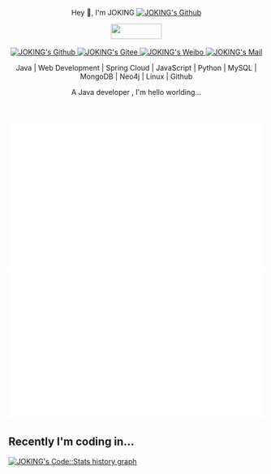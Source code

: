 <!-- <div align="center"> -->
<p align="center">
  Hey 👋, I'm JOKING  <a  target="_blank" href="https://jokinglove.com/"> <img alt="JOKING's Github" width="22px" src="https://cdn.jsdelivr.net/gh/jokinglove/cdn-assets@master/icons/blog.svg" /> </a>
</p>
<p align="center">
 <img alt="" width="100px" height="30px" src="https://komarev.com/ghpvc/?username=jokinglove&color=blueviolet" />
</p>
<p align="center">
  <a target="_blank" href="https://github.com/jokinglove">
      <img alt="JOKING's Github" width="22px" src="https://cdn.jsdelivr.net/gh/jokinglove/cdn-assets@master/icons/github4.svg" />
  </a>

  <a target="_blank" href="https://gitee.com/jokinglove">
      <img  alt="JOKING's Gitee" width="22px" src="https://cdn.jsdelivr.net/gh/jokinglove/cdn-assets@master/icons/gitee-circle-light.svg" />
  </a>

  <a target="_blank" href="https://weibo.com/3287764562/profile?topnav=1&wvr=6&is_all=1">
      <img alt="JOKING's Weibo" width="22px" src="https://cdn.jsdelivr.net/gh/jokinglove/cdn-assets@master/icons/weibo.svg" />
  </a>

  <a target="_blank" href="https://mail.qq.com/cgi-bin/qm_share?t=qm_mailme&email=sdve2tjf1t3ex9Tx197J3NDY3Z-S3tw">
      <img  alt="JOKING's Mail" width="22px" src="https://cdn.jsdelivr.net/gh/jokinglove/cdn-assets@master/icons/mail.svg" />
  </a>

</p>

<p align="center">
Java | Web Development | Spring Cloud | JavaScript | Python | MySQL | MongoDB | Neo4j | Linux | Github 
</p>

<p align="center">
A Java developer , I'm hello worlding...
</p>

<!-- &theme=shades-of-purple   &theme=cobalt-->
<a href="https://jokinglove.com">
<br/>
  
![](https://github.com/jokinglove/github-stats/blob/master/generated/overview.svg)
![](https://github.com/jokinglove/github-stats/blob/master/generated/languages.svg)
</a>

## Recently I'm coding in...
<a href="https://codestats.net/users/jokinglove">
<img src='https://codestats-readme.wegfan.cn/history-graph/jokinglove?width=850&heoight=300&timezone=08:00&history_days=20&max_languages=12&language_colors=["3e4053","f15854","5da5da","faa43a","60bd68","f17cb0","b2912f","00897b","b276b2","ffc0cb","cddc39","7e57c2","bdbdbd"]' alt="JOKING's Code::Stats history graph" />
</a>

<!-- </div> -->

